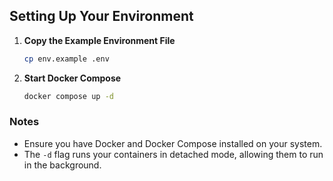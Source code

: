 ## Setting Up Your Environment

1. **Copy the Example Environment File**
   ```bash
   cp env.example .env
   ```

2. **Start Docker Compose**
   ```bash
   docker compose up -d
   ```

### Notes
- Ensure you have Docker and Docker Compose installed on your system.
- The `-d` flag runs your containers in detached mode, allowing them to run in the background.